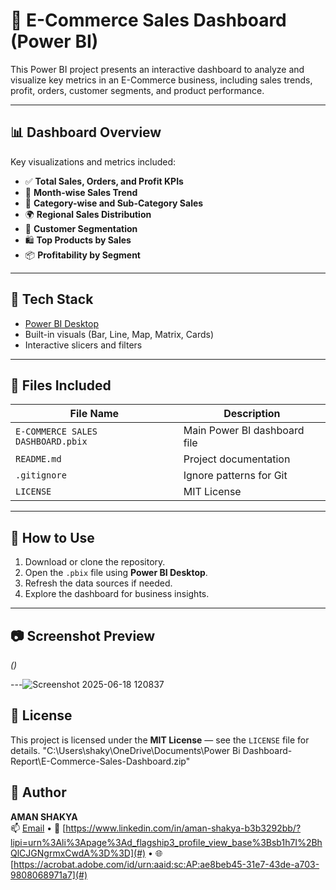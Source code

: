 # 🛒 E-Commerce Sales Dashboard (Power BI)

This Power BI project presents an interactive dashboard to analyze and visualize key metrics in an E-Commerce business, including sales trends, profit, orders, customer segments, and product performance.

---

## 📊 Dashboard Overview

Key visualizations and metrics included:
- ✅ **Total Sales, Orders, and Profit KPIs**
- 📅 **Month-wise Sales Trend**
- 🧾 **Category-wise and Sub-Category Sales**
- 🌍 **Regional Sales Distribution**
- 👥 **Customer Segmentation**
- 🛍️ **Top Products by Sales**
- 📦 **Profitability by Segment**

---

## 🧰 Tech Stack
- [Power BI Desktop]()
- Built-in visuals (Bar, Line, Map, Matrix, Cards)
- Interactive slicers and filters

---

## 📁 Files Included

| File Name                          | Description                            |
|-----------------------------------|----------------------------------------|
| `E-COMMERCE SALES DASHBOARD.pbix` | Main Power BI dashboard file           |
| `README.md`                       | Project documentation                  |
| `.gitignore`                      | Ignore patterns for Git                |
| `LICENSE`                         | MIT License                            |

---

## 🚀 How to Use

1. Download or clone the repository.
2. Open the `.pbix` file using **Power BI Desktop**.
3. Refresh the data sources if needed.
4. Explore the dashboard for business insights.

---

## 📷 Screenshot Preview

*()*

---![Screenshot 2025-06-18 120837](https://github.com/user-attachments/assets/2812e69e-97d2-4773-8808-ecbd3077d773)


## 📄 License

This project is licensed under the **MIT License** — see the `LICENSE` file for details.
"C:\Users\shaky\OneDrive\Documents\Power Bi Dashboard-Report\E-Commerce-Sales-Dashboard.zip"

## 👤 Author

**AMAN SHAKYA**  
📫 [Email](shakyaaman8920@gmail.com) • 💼 [https://www.linkedin.com/in/aman-shakya-b3b3292bb/?lipi=urn%3Ali%3Apage%3Ad_flagship3_profile_view_base%3Bsb1h7I%2BhQlCJGNgrmxCwdA%3D%3D](#) • 🌐 [https://acrobat.adobe.com/id/urn:aaid:sc:AP:ae8beb45-31e7-43de-a703-9808068971a7](#)

